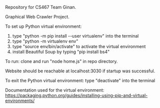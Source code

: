 Repository for CS467 Team Ginan.

Graphical Web Crawler Project.

To set up Python virtual environment:
  1. type "python -m pip install --user virtualenv" into the terminal
  2. type "python -m virtualenv env"
  3. type "source env/bin/activate" to activate the virtual environment
  4. install Beautiful Soup by typing "pip install bs4"

To run: clone and run "node home.js" in repo directory.

Website should be reachable at localhost:3030 if startup was successful.

To exit the Python virtual environment: type "deactivate" into the terminal

Documentation used for the virtual environment: https://packaging.python.org/guides/installing-using-pip-and-virtual-environments/
